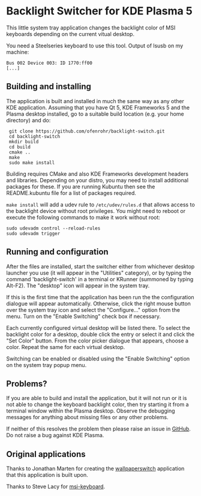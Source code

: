 Backlight Switcher for KDE Plasma 5
===================================

This little system tray application changes the backlight color of 
MSI keyboards depending on the current vitual desktop.

You need a Steelseries keyboard to use this tool. Output of lsusb on my machine:
```
Bus 002 Device 003: ID 1770:ff00
[...]
```


Building and installing
-----------------------

The application is built and installed in much the same way as any
other KDE application.  Assuming that you have Qt 5, KDE Frameworks 5
and the Plasma desktop installed, go to a suitable build location
(e.g. your home directory) and do:

     git clone https://github.com/ofenrohr/backlight-switch.git
     cd backlight-switch
     mkdir build
     cd build
     cmake ..
     make
     sudo make install

Building requires CMake and also KDE Frameworks development headers
and libraries.  Depending on your distro, you may need to install
additional packages for these.  If you are running Kubuntu then see
the README.kubuntu file for a list of packages required.

`make install` will add a udev rule to `/etc/udev/rules.d` that allows 
access to the backlight device without root privileges. You might need
to reboot or execute the following commands to make it work without root:
```
sudo udevadm control --reload-rules
sudo udevadm trigger
```


Running and configuration
-------------------------

After the files are installed, start the switcher either from
whichever desktop launcher you use (it will appear in the "Utilities"
category), or by typing the command 'backlight-switch' in a terminal or
KRunner (summoned by typing Alt-F2).  The "desktop" icon will appear
in the system tray.

If this is the first time that the application has been run the the
configuration dialogue will appear automatically.  Otherwise, click
the right mouse button over the system tray icon and select the
"Configure..." option from the menu.  Turn on the "Enable Switching" 
check box if necessary.

Each currently configured virtual desktop will be listed there.  To
select the backlight color for a desktop, double click the entry or
select it and click the "Set Color" button.  From the color picker
dialogue that appears, choose a color.  Repeat the same for each
virtual desktop.

Switching can be enabled or disabled using the "Enable Switching"
option on the system tray popup menu.


Problems?
---------

If you are able to build and install the application, but it will not
run or it is not able to change the keyboard backlight color, then try
starting it from a terminal window within the Plasma desktop.  Observe
the debugging messages for anything about missing files or any other
problems.

If neither of this resolves the problem then please raise an issue in
[GitHub](http://github.com/ofenrohr/backlight-switch).  Do not raise a
bug against KDE Plasma.


Original applications
---------------------

Thanks to Jonathan Marten for creating the 
[wallpaperswitch](https://github.com/martenjj/wallpaperswitch) application 
that this application is built upon.

Thanks to Steve Lacy for [msi-keyboard](https://github.com/stevelacy/msi-keyboard).
